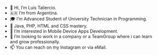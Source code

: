 - 👋 Hi, I’m Luis Taliercio.
- 🇦🇷  I’m from Argentina.
- 🎓 I’m Advanced Student of University Technician in Programming.
- 🌱 Java, PHP, HTML and CSS mastery.
- 👀 I’m interested in Mobile Device Apps Development.
- 💞️ I’m looking to work in a company or a TeamGroup where i can learn and grow professionally.
- 📫 You can reach on my Instagram or via eMail.

<!---
LuisTali/LuisTali is a ✨ special ✨ repository because its `README.md` (this file) appears on your GitHub profile.
You can click the Preview link to take a look at your changes.
--->
